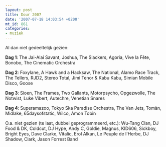 ```yaml
---
layout: post
title: Dour 2007
date: '2007-07-18 14:03:54 +0200'
mt_id: 861
categories:
- muziek
---
```

Al dan niet gedeeltelijk gezien:

<strong>Dag 1</strong>: The Jai-Alai Savant, Joshua, The Slackers, Agoria, Vive la Fête, Bonobo, The Cinematic Orchestra

<strong>Dag 2</strong>: Foxylane, A Hawk and a Hacksaw, The National, Alamo Race Track, The Tellers, RJD2, Stereo Total, Jimi Tenor & Kabu Kabu, Simian Mobile Disco, Goose

<strong>Dag 3</strong>: Sioen, The Frames, Two Gallants, Motorpsycho, Opgezwolle, The Notwist, Luke Vibert, Autechre, Venetian Snares

<strong>Dag 4</strong>: Superamazoo, Tokyo Ska Paradise Orchestra, The Van Jets, Tomàn, Midlake, 65daysofstatic, Wilco, Amon Tobin

O.a. niet gezien (te laat, dubbel geprogrammeerd, etc.): Wu-Tang Clan, DJ Food & DK, Coldcut, DJ Hype, Andy C, Goldie, Magnus, KID606, Sickboy, Bright Eyes, Dave Clarke, Vitalic, Erol Alkan, Le Peuple de l'Herbe, DJ Shadow, Clark, Jason Forrest Band
